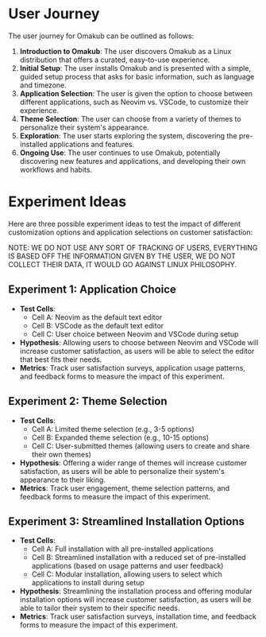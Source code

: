 # User Journey

The user journey for Omakub can be outlined as follows:

1. **Introduction to Omakub**: The user discovers Omakub as a Linux distribution that offers a curated, easy-to-use experience.
2. **Initial Setup**: The user installs Omakub and is presented with a simple, guided setup process that asks for basic information, such as language and timezone.
3. **Application Selection**: The user is given the option to choose between different applications, such as Neovim vs. VSCode, to customize their experience.
4. **Theme Selection**: The user can choose from a variety of themes to personalize their system's appearance.
5. **Exploration**: The user starts exploring the system, discovering the pre-installed applications and features.
6. **Ongoing Use**: The user continues to use Omakub, potentially discovering new features and applications, and developing their own workflows and habits.

# Experiment Ideas

Here are three possible experiment ideas to test the impact of different customization options and application selections on customer satisfaction:

NOTE: WE DO NOT USE ANY SORT OF TRACKING OF USERS, EVERYTHING IS BASED OFF THE INFORMATION GIVEN BY THE USER, WE DO NOT COLLECT THEIR DATA, IT WOULD GO AGAINST LINUX PHILOSOPHY.
## Experiment 1: Application Choice

- **Test Cells**:
  - Cell A: Neovim as the default text editor
  - Cell B: VSCode as the default text editor
  - Cell C: User choice between Neovim and VSCode during setup
- **Hypothesis**: Allowing users to choose between Neovim and VSCode will increase customer satisfaction, as users will be able to select the editor that best fits their needs.
- **Metrics**: Track user satisfaction surveys, application usage patterns, and feedback forms to measure the impact of this experiment.

## Experiment 2: Theme Selection

- **Test Cells**:
  - Cell A: Limited theme selection (e.g., 3-5 options)
  - Cell B: Expanded theme selection (e.g., 10-15 options)
  - Cell C: User-submitted themes (allowing users to create and share their own themes)
- **Hypothesis**: Offering a wider range of themes will increase customer satisfaction, as users will be able to personalize their system's appearance to their liking.
- **Metrics**: Track user engagement, theme selection patterns, and feedback forms to measure the impact of this experiment.

## Experiment 3: Streamlined Installation Options

- **Test Cells**:
  - Cell A: Full installation with all pre-installed applications
  - Cell B: Streamlined installation with a reduced set of pre-installed applications (based on usage patterns and user feedback)
  - Cell C: Modular installation, allowing users to select which applications to install during setup
- **Hypothesis**: Streamlining the installation process and offering modular installation options will increase customer satisfaction, as users will be able to tailor their system to their specific needs.
- **Metrics**: Track user satisfaction surveys, installation time, and feedback forms to measure the impact of this experiment.
